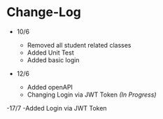 # Change-Log

- 10/6  
  - Removed all student related classes  
  - Added Unit Test  
  - Added basic login  

- 12/6  
  - Added openAPI  
  - Changing Login via JWT Token *(In Progress)*
 
-17/7
  -Added Login via JWT Token
